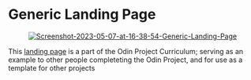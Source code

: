 <h1>Generic Landing Page</h1>
<p align="center"><a href="https://ibb.co/P4HQYN7"><img src="https://i.ibb.co/vmnYBH7/Screenshot-2023-05-07-at-16-38-54-Generic-Landing-Page.png" alt="Screenshot-2023-05-07-at-16-38-54-Generic-Landing-Page" border="0" /></a></p>
<p>This <a href="https://cemkar.github.io/generic-landing-page/">landing page</a> is a part of the Odin Project Curriculum; serving as an example to other people completeting the Odin Project, and for use as a template for other projects</p>

